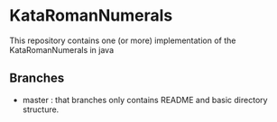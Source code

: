 KataRomanNumerals
=================
This repository contains one (or more) implementation of the KataRomanNumerals in java

Branches
--------
* master : that branches only contains README and basic directory structure.
